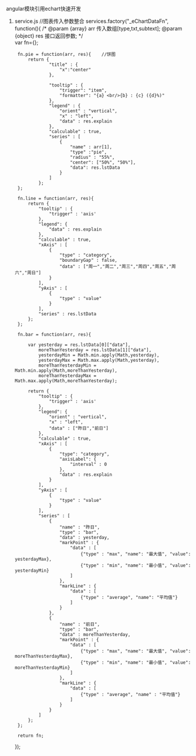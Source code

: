 angular模块引用echart快速开发

1. service.js
//图表传入参数整合
	services.factory("_eChartDataFn", function(){
		/*
			@param {array} arr 传入数组[type,txt,subtext];
			@param {object} res 接口返回参数;
		*/	
		var fn={};

		fn.pie = function(arr, res){	//饼图
			return {
					"title" : {
			            "x":"center"
			        },

				    "tooltip" : {
				        "trigger": "item",
				        "formatter": "{a} <br/>{b} : {c} ({d}%)"
				    },
			        "legend" : {
			            "orient" : "vertical",
			            "x" : "left",
			            "data" : res.explain
			        },
			        "calculable" : true,
			        "series" : [
			            {
			                "name" : arr[1],
			                "type" :"pie",
			                "radius" : "55%",
			                "center": ["50%", "50%"],
			                "data": res.lstData
			            }
			        ]
				};
		};

		fn.line = function(arr, res){
			return {
				"tooltip" : {
			        "trigger" : 'axis'
			    },
		        "legend": {
		            "data" : res.explain
		        },
		        "calculable" : true,
		        "xAxis" : [
		            {
		                "type" : "category",
		                "boundaryGap" : false,
		                "data" : ["周一","周二","周三","周四","周五","周六","周日"]
		            }
		        ],
		        "yAxis" : [
		            {
		                "type" : "value"
		            }
		        ],
		        "series" : res.lstData
    		};
		};

		fn.bar = function(arr, res){

			var yesterday = res.lstData[0]["data"],
				moreThanYesterday = res.lstData[1]["data"],
				yesterdayMin = Math.min.apply(Math,yesterday),
				yesterdayMax = Math.max.apply(Math,yesterday),
				moreThanYesterdayMin = Math.min.apply(Math,moreThanYesterday),
				moreThanYesterdayMax = Math.max.apply(Math,moreThanYesterday);
				
			return {
				"tooltip" : {
			        "trigger" : 'axis'
			    },
		        "legend": {
		            "orient" : "vertical",
		            "x" : "left",
		            "data" : ["昨日","前日"]
		        },
		        "calculable" : true,
		        "xAxis" : [
		            {
		                "type": "category",
		                "axisLabel": {
                            "interval" : 0
                        },
		                "data" : res.explain
		            }
		        ],
		        "yAxis" : [
		            {
		                "type" : "value"
		            }
		        ],
		        "series" : [
		            {
		                "name" : "昨日",
		                "type" : "bar",
		                "data" : yesterday,
		                "markPoint" : {
		                    "data" : [
		                        {"type" : "max", "name": "最大值", "value": yesterdayMax},
		                        {"type" : "min", "name": "最小值", "value": yesterdayMin}
		                    ]
		                },
		                "markLine" : {
		                    "data" : [
		                        {"type" : "average", "name": "平均值"}
		                    ]
		                }
		            },
		            {
		                "name" : "前日",
		                "type" : "bar",
		                "data" : moreThanYesterday,
		                "markPoint" : {
		                    "data" : [
		                        {"type" : "max", "name": "最大值", "value": moreThanYesterdayMax},
		                        {"type" : "min", "name": "最小值", "value": moreThanYesterdayMin}
		                    ]
		                },
		                "markLine" : {
		                    "data" : [
		                        {"type" : "average", "name" : "平均值"}
		                    ]
		                }
		            }
		        ]
		    };
		};

		return fn;
	});
